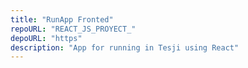```yaml
---
title: "RunApp Fronted"
repoURL: "REACT_JS_PROYECT_"
depoURL: "https"
description: "App for running in Tesji using React"
---
```

